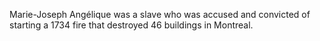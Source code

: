 Marie-Joseph Angélique was a slave who was accused and convicted of starting a 1734 fire that destroyed 46 buildings in Montreal.
